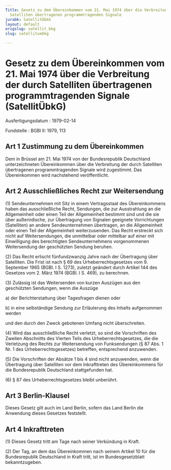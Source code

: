 ```yaml
---
Title: Gesetz zu dem Übereinkommen vom 21. Mai 1974 über die Verbreitung der durch
  Satelliten übertragenen programmtragenden Signale
jurabk: SatellitÜbkG
layout: default
origslug: satellit_bkg
slug: satellituebkg

---
```


# Gesetz zu dem Übereinkommen vom 21. Mai 1974 über die Verbreitung der durch Satelliten übertragenen programmtragenden Signale (SatellitÜbkG)

Ausfertigungsdatum
:   1979-02-14

Fundstelle
:   BGBl II: 1979, 113

## Art 1 Zustimmung zu dem Übereinkommen

Dem in Brüssel am 21. Mai 1974 von der Bundesrepublik Deutschland
unterzeichneten Übereinkommen über die Verbreitung der durch
Satelliten übertragenen programmtragenden Signale wird zugestimmt. Das
Übereinkommen wird nachstehend veröffentlicht.

## Art 2 Ausschließliches Recht zur Weitersendung

(1) Sendeunternehmen mit Sitz in einem Vertragsstaat des
Übereinkommens haben das ausschließliche Recht, Sendungen, die zur
Ausstrahlung an die Allgemeinheit oder einen Teil der Allgemeinheit
bestimmt sind und die sie über außerirdische, zur Übertragung von
Signalen geeignete Vorrichtungen (Satelliten) an andere
Sendeunternehmen übertragen, an die Allgemeinheit oder einen Teil der
Allgemeinheit weiterzusenden. Das Recht erstreckt sich nicht auf
Weitersendungen, die unmittelbar oder mittelbar auf einer mit
Einwilligung des berechtigten Sendeunternehmens vorgenommenen
Weitersendung der geschützten Sendung beruhen.

(2) Das Recht erlischt fünfundzwanzig Jahre nach der Übertragung über
Satelliten. Die Frist ist nach § 69 des Urheberrechtsgesetzes vom 9.
September 1965 (BGBl. I S. 1273), zuletzt geändert durch Artikel 144
des Gesetzes vom 2. März 1974 (BGBl. I S. 469), zu berechnen.

(3) Zulässig ist das Weitersenden von kurzen Auszügen aus den
geschützten Sendungen, wenn die Auszüge

a)  der Berichterstattung über Tagesfragen dienen oder


b)  in eine selbständige Sendung zur Erläuterung des Inhalts aufgenommen
    werden



und den durch den Zweck gebotenen Umfang nicht überschreiten.

(4) Wird das ausschließliche Recht verletzt, so sind die Vorschriften
des Zweiten Abschnitts des Vierten Teils des Urheberrechtsgesetzes,
die die Verletzung des Rechts zur Weitersendung von Funksendungen (§
87 Abs. 1 Nr. 1 des Urheberrechtsgesetzes) betreffen, entsprechend
anzuwenden.

(5) Die Vorschriften der Absätze 1 bis 4 sind nicht anzuwenden, wenn
die Übertragung über Satelliten vor dem Inkrafttreten des
Übereinkommens für die Bundesrepublik Deutschland stattgefunden hat.

(6) § 87 des Urheberrechtsgesetzes bleibt unberührt.

## Art 3 Berlin-Klausel

Dieses Gesetz gilt auch im Land Berlin, sofern das Land Berlin die
Anwendung dieses Gesetzes feststellt.

## Art 4 Inkrafttreten

(1) Dieses Gesetz tritt am Tage nach seiner Verkündung in Kraft.

(2) Der Tag, an dem das Übereinkommen nach seinem Artikel 10 für die
Bundesrepublik Deutschland in Kraft tritt, ist im Bundesgesetzblatt
bekanntzugeben.

